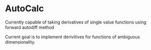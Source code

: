 # AutoCalc
Currently capable of taking derivatives of single value functions using forward autodiff method

Current goal is to implement derivitives for functions of ambiguous dimensionality.

